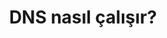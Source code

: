 ---
layout: post
title: DNS nasıl çalışır?
ext-url: https://medium.com/@gokhansengun/dns-nas%C4%B1l-%C3%A7al%C4%B1%C5%9F%C4%B1r-98c61cf36f0b
lang: tr
medium: yes
---